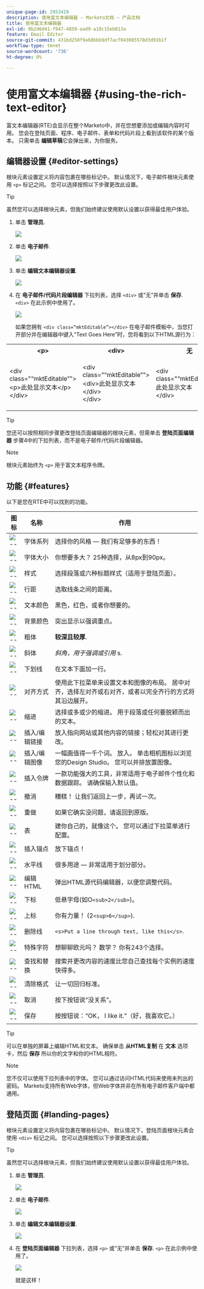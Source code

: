 ```yaml
---
unique-page-id: 2953419
description: 使用富文本编辑器 — Marketo文档 — 产品文档
title: 使用富文本编辑器
exl-id: 9b2d6d41-f947-4859-aad9-a10c15eb013a
feature: Email Editor
source-git-commit: 431bd258f9a68bbb9df7acf043085578d3d91b1f
workflow-type: tm+mt
source-wordcount: '736'
ht-degree: 0%

---
```


# 使用富文本编辑器 {#using-the-rich-text-editor}

富文本编辑器(RTE)会显示在整个Marketo中，并在您想要添加或编辑内容时可用。 您会在登陆页面、程序、电子邮件、表单和代码片段上看到该软件的某个版本。 只需单击 **编辑草稿**&#x200B;它会弹出来，为你服务。

## 编辑器设置 {#editor-settings}

根块元素设置定义将内容包裹在哪些标记中。 默认情况下，电子邮件根块元素使用 `<p>` 标记之间。 您可以选择按照以下步骤更改此设置。

>[!TIP]
>
>虽然您可以选择根块元素，但我们始终建议使用默认设置以获得最佳用户体验。

1. 单击 **管理员**.

   ![](assets/one.png)

1. 单击 **电子邮件**.

   ![](assets/two.png)

1. 单击 **编辑文本编辑器设置**.

   ![](assets/three.png)

1. 在 **电子邮件/代码片段编辑器** 下拉列表，选择 `<div>` 或“无”并单击 **保存**. `<div>` 在此示例中使用了。

   ![](assets/four.png)

   如果您拥有 `<div class=“mktEditable”></div>` 在电子邮件模板中，当您打开部分并在编辑器中键入“Text Goes Here”时，您将看到以下HTML源行为：

<table> 
 <tbody> 
  <tr> 
   <th>&lt;p&gt;</th> 
   <th>&lt;div&gt;</th> 
   <th>无</th> 
  </tr> 
  <tr> 
   <td><p>&lt;div class="“mktEditable”"&gt;<br>&lt;p&gt;此处显示文本&lt;/p&gt;<br>&lt;/div&gt;</p></td> 
   <td><p>&lt;div class="“mktEditable”"&gt;<br>&lt;div&gt;此处显示文本&lt;/div&gt;<br>&lt;/div&gt;</p></td> 
   <td><p>&lt;div class="“mktEditable”"&gt;<br>此处显示文本<br>&lt;/div&gt;</p></td> 
  </tr> 
 </tbody> 
</table>

>[!TIP]
>
>您还可以按照相同步骤更改登陆页面编辑器的根块元素，但需单击 **登陆页面编辑器** 步骤4中的下拉列表，而不是电子邮件/代码片段编辑器。

>[!NOTE]
>
>根块元素始终为 `<p>` 用于富文本程序令牌。

## 功能 {#features}

以下是您在RTE中可以找到的功能。

| 图标 | 名称 | 作用 |
|---|---|---|
| ![--](assets/image2015-7-9-10-3a23-3a24.png) | 字体系列 | 选择你的风格 — 我们有足够多的东西！ |
| ![--](assets/image2015-7-9-10-3a22-3a11.png) | 字体大小 | 你想要多大？ 25种选择，从8px到90px。 |
| ![--](assets/image2015-7-9-10-3a59-3a4.png) | 样式 | 选择段落或六种标题样式（适用于登陆页面）。 |
| ![--](assets/image2015-7-9-10-3a20-3a1.png) | 行距 | 选取线条之间的距离。 |
| ![--](assets/image2015-7-9-10-3a25-3a52.png) | 文本颜色 | 黑色，红色，或者你想要的。 |
| ![--](assets/image2015-7-9-10-3a24-3a38.png) | 背景颜色 | 突出显示以强调重点。 |
| ![--](assets/image2015-7-9-10-3a28-3a4.png) | 粗体 | **较深且较厚**. |
| ![--](assets/image2015-7-9-10-3a29-3a1.png) | 斜体 | *斜角，用于强调或引用* s. |
| ![--](assets/image2015-7-9-10-3a30-3a56.png) | 下划线 | 在文本下面加一行。 |
| ![--](assets/image2015-7-9-10-3a31-3a57.png) | 对齐方式 | 使用此下拉菜单来设置文本和图像的布局。 居中对齐，选择左对齐或右对齐，或者以完全齐行的方式将其沿边展开。 |  | ![--](assets/image2015-7-9-10-3a32-3a47.png) | 列表 | 从下拉菜单中选择项目符号或数字。 项目符号很适合包含列表和步骤的数字。 |
| ![--](assets/image2015-7-9-10-3a38-3a0.png) | 缩进 | 选择或多或少的缩进。 用于段落或任何要脱颖而出的文本。 |
| ![--](assets/image2015-7-9-10-3a38-3a58.png) | 插入/编辑链接 | 放入指向网站或其他内容的链接；轻松对其进行更改。 |
| ![--](assets/image2015-7-9-10-3a39-3a42.png) | 插入/编辑图像 | 一幅画值得一千个词。 放入。 单击相机图标以浏览您的Design Studio。 您可以并排放置图像。 |
| ![--](assets/image2015-7-9-10-3a40-3a36.png) | 插入令牌 | 一款功能强大的工具，非常适用于电子邮件个性化和数据跟踪。 请确保输入默认值。 |
| ![--](assets/image2015-7-9-10-3a41-3a21.png) | 撤消 | 糟糕！ 让我们返回上一步，再试一次。 |
| ![--](assets/image2015-7-9-10-3a42-3a13.png) | 重做 | 如果它确实没问题，请返回到原版。 |
| ![--](assets/image2015-7-9-10-3a43-3a29.png) | 表 | 建你自己的，就像这个。 您可以通过下拉菜单进行配置。 |
| ![--](assets/image2015-7-9-10-3a45-3a1.png) | 插入锚点 | 放下锚点！ |
| ![--](assets/image2015-7-9-10-3a45-3a48.png) | 水平线 | 很多用途 — 非常适用于划分部分。 |
| ![--](assets/image2015-10-6-12-3a12-3a17.png) | 编辑HTML | 弹出HTML源代码编辑器，以便您调整代码。 |
| ![--](assets/image2015-7-9-10-3a47-3a36.png) | 下标 | 低悬字母(如O`<sub>2</sub>`)。 |
| ![--](assets/image2015-7-9-10-3a48-3a35.png) | 上标 | 你有力量！ (2`<sup>6</sup>`). |
| ![--](assets/image2015-7-9-10-3a49-3a31.png) | 删除线 | `<s>Put a line through text, like this</s>`. |
| ![--](assets/image2015-7-9-10-3a50-3a11.png) | 特殊字符 | 想聊聊欧元吗？ 数学？ 你有243个选择。 |
| ![--](assets/image2015-7-9-10-3a52-3a26.png) | 查找和替换 | 搜索并更改内容的速度比您自己查找每个实例的速度快得多。 |
| ![--](assets/image2015-7-9-10-3a53-3a37.png) | 清除格式 | 让一切回归标准。 |
| ![--](assets/image2015-7-9-10-3a55-3a2.png) | 取消 | 按下按钮说“没关系”。 |
| ![--](assets/image2015-7-9-10-3a56-3a2.png) | 保存 | 按按钮说：“OK， I like it.”（好，我喜欢它。） |

>[!TIP]
>
>可以在单独的屏幕上编辑HTML和文本。 确保单击 **从HTML复制** 在 **文本** 选项卡，然后 **保存** 所以你的文字和你的HTML相符。

>[!NOTE]
>
>您不仅可以使用下拉列表中的字体。 您可以通过访问HTML代码来使用未列出的密码。 Marketo支持所有Web字体，但Web字体并非在所有电子邮件客户端中都通用。

## 登陆页面 {#landing-pages}

根块元素设置定义将内容包裹在哪些标记中。 默认情况下，登陆页面根块元素会使用 `<div>` 标记之间。 您可以选择按照以下步骤更改此设置。

>[!TIP]
>
>虽然您可以选择根块元素，但我们始终建议使用默认设置以获得最佳用户体验。

1. 单击 **管理员**.

   ![](assets/one.png)

1. 单击 **电子邮件**.

   ![](assets/two.png)

1. 单击 **编辑文本编辑器设置**.

   ![](assets/three.png)

1. 在 **登陆页面编辑器** 下拉列表，选择 `<p>` 或“无”并单击 **保存**. `<p>` 在此示例中使用了。

   ![](assets/five.png)

   就是这样！
